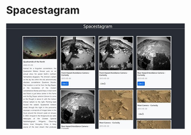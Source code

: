 # Spacestagram

![logo](https://raw.githubusercontent.com/koteswar375/Spacestagram/main/src/Spacestagram.jpg)
